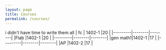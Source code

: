 ```yaml
---
layout: page
title: Courses
permalink: /courses/
---
```

i didn't have time to write them all
| fc      | 1402-1 |20      |
|---------|--------|--------|
|Flab     |1402-1  |20      |
|---------|--------|--------|
|gen math1|1402-1  |17      |
|---------|--------|--------|
|AP       |1402-2  |17      |